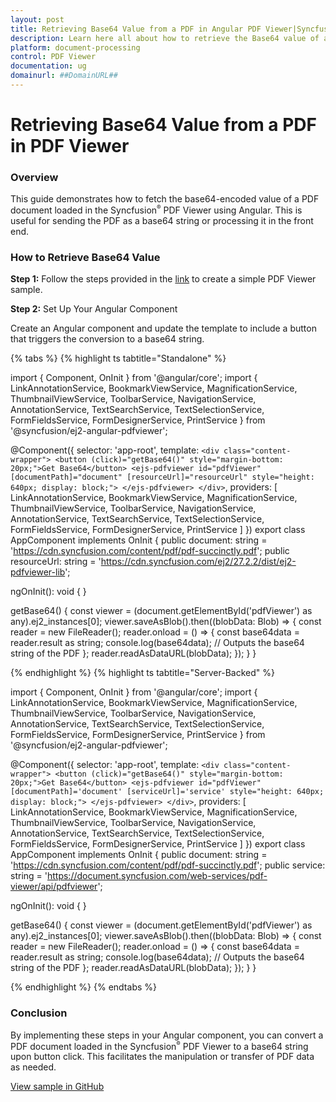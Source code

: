 ```yaml
---
layout: post
title: Retrieving Base64 Value from a PDF in Angular PDF Viewer|Syncfusion.
description: Learn here all about how to retrieve the Base64 value of a loaded PDF document in Syncfusion Angular PDF Viewer component of Syncfusion Essential JS 2 and more.
platform: document-processing
control: PDF Viewer
documentation: ug
domainurl: ##DomainURL##
---
```


# Retrieving Base64 Value from a PDF in PDF Viewer

### Overview

This guide demonstrates how to fetch the base64-encoded value of a PDF document loaded in the Syncfusion<sup style="font-size:70%">&reg;</sup> PDF Viewer using Angular. This is useful for sending the PDF as a base64 string or processing it in the front end.

### How to Retrieve Base64 Value

**Step 1:** Follow the steps provided in the [link](https://help.syncfusion.com/document-processing/pdf/pdf-viewer/angular/getting-started) to create a simple PDF Viewer sample.


**Step 2:** Set Up Your Angular Component

Create an Angular component and update the template to include a button that triggers the conversion to a base64 string.


{% tabs %}
{% highlight ts tabtitle="Standalone" %}

import { Component, OnInit } from '@angular/core';
import {
  LinkAnnotationService,
  BookmarkViewService,
  MagnificationService,
  ThumbnailViewService,
  ToolbarService,
  NavigationService,
  AnnotationService,
  TextSearchService,
  TextSelectionService,
  FormFieldsService,
  FormDesignerService,
  PrintService
} from '@syncfusion/ej2-angular-pdfviewer';

@Component({
  selector: 'app-root',
  template: `
    <div class="content-wrapper">
      <button (click)="getBase64()" style="margin-bottom: 20px;">Get Base64</button>
      <ejs-pdfviewer
        id="pdfViewer"
        [documentPath]="document"
        [resourceUrl]="resourceUrl"
        style="height: 640px; display: block;">
      </ejs-pdfviewer>
    </div>
  `,
  providers: [
    LinkAnnotationService,
    BookmarkViewService,
    MagnificationService,
    ThumbnailViewService,
    ToolbarService,
    NavigationService,
    AnnotationService,
    TextSearchService,
    TextSelectionService,
    FormFieldsService,
    FormDesignerService,
    PrintService
  ]
})
export class AppComponent implements OnInit {
  public document: string = 'https://cdn.syncfusion.com/content/pdf/pdf-succinctly.pdf';
  public resourceUrl: string = 'https://cdn.syncfusion.com/ej2/27.2.2/dist/ej2-pdfviewer-lib';

  ngOnInit(): void { }

  getBase64() {
    const viewer = (document.getElementById('pdfViewer') as any).ej2_instances[0];
    viewer.saveAsBlob().then((blobData: Blob) => {
      const reader = new FileReader();
      reader.onload = () => {
        const base64data = reader.result as string;
        console.log(base64data);  // Outputs the base64 string of the PDF
      };
      reader.readAsDataURL(blobData);
    });
  }
}

{% endhighlight %}
{% highlight ts tabtitle="Server-Backed" %}

import { Component, OnInit } from '@angular/core';
import {
  LinkAnnotationService,
  BookmarkViewService,
  MagnificationService,
  ThumbnailViewService,
  ToolbarService,
  NavigationService,
  AnnotationService,
  TextSearchService,
  TextSelectionService,
  FormFieldsService,
  FormDesignerService,
  PrintService
} from '@syncfusion/ej2-angular-pdfviewer';

@Component({
  selector: 'app-root',
  template: `
    <div class="content-wrapper">
      <button (click)="getBase64()" style="margin-bottom: 20px;">Get Base64</button>
      <ejs-pdfviewer
        id="pdfViewer"
        [documentPath]='document'
        [serviceUrl]='service'
        style="height: 640px; display: block;">
      </ejs-pdfviewer>
    </div>
  `,
  providers: [
    LinkAnnotationService,
    BookmarkViewService,
    MagnificationService,
    ThumbnailViewService,
    ToolbarService,
    NavigationService,
    AnnotationService,
    TextSearchService,
    TextSelectionService,
    FormFieldsService,
    FormDesignerService,
    PrintService
  ]
})
export class AppComponent implements OnInit {
  public document: string = 'https://cdn.syncfusion.com/content/pdf/pdf-succinctly.pdf';
  public service: string = 'https://document.syncfusion.com/web-services/pdf-viewer/api/pdfviewer';

  ngOnInit(): void { }

  getBase64() {
    const viewer = (document.getElementById('pdfViewer') as any).ej2_instances[0];
    viewer.saveAsBlob().then((blobData: Blob) => {
      const reader = new FileReader();
      reader.onload = () => {
        const base64data = reader.result as string;
        console.log(base64data);  // Outputs the base64 string of the PDF
      };
      reader.readAsDataURL(blobData);
    });
  }
}

{% endhighlight %}
{% endtabs %}

### Conclusion

By implementing these steps in your Angular component, you can convert a PDF document loaded in the Syncfusion<sup style="font-size:70%">&reg;</sup> PDF Viewer to a base64 string upon button click. This facilitates the manipulation or transfer of PDF data as needed.

[View sample in GitHub](https://github.com/SyncfusionExamples/angular-pdf-viewer-examples/tree/master/How%20to)
